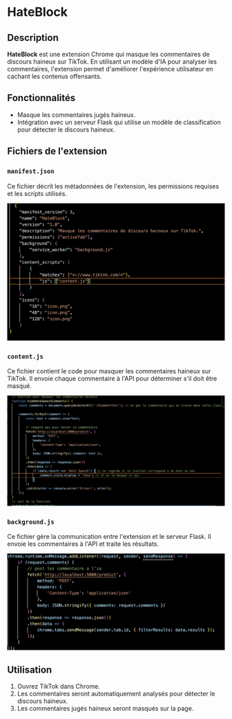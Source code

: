 # HateBlock

## Description
**HateBlock** est une extension Chrome qui masque les commentaires de discours haineux sur TikTok. En utilisant un modèle d'IA pour analyser les commentaires, l'extension permet d'améliorer l'expérience utilisateur en cachant les contenus offensants.

## Fonctionnalités
- Masque les commentaires jugés haineux.
- Intégration avec un serveur Flask qui utilise un modèle de classification pour détecter le discours haineux.

## Fichiers de l'extension

### `manifest.json`
Ce fichier décrit les métadonnées de l'extension, les permissions requises et les scripts utilisés.

![alt text](screens/manifest.png)

### `content.js`
Ce fichier contient le code pour masquer les commentaires haineux sur TikTok. Il envoie chaque commentaire à l'API pour déterminer s'il doit être masqué.

![alt text](screens/content.png)

### `background.js`
Ce fichier gère la communication entre l'extension et le serveur Flask. Il envoie les commentaires à l'API et traite les résultats.

![alt text](screens/background.png)

## Utilisation
1. Ouvrez TikTok dans Chrome.
2. Les commentaires seront automatiquement analysés pour détecter le discours haineux.
3. Les commentaires jugés haineux seront masqués sur la page.